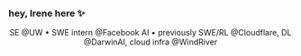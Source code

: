 ### hey, Irene here :sparkles:

<div align="center"> SE @UW • SWE intern @Facebook AI • previously SWE/RL @Cloudflare, DL @DarwinAI, cloud infra @WindRiver</div>
